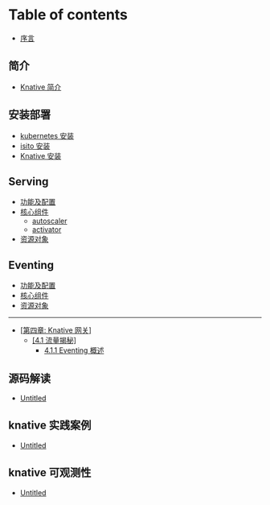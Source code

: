 # Table of contents

* [序言](README.md)

## 简介 <a id="summary"></a>

* [Knative 简介](summary/knative-concept.md)

## 安装部署 <a id="deploy"></a>

* [kubernetes 安装](deploy/k8s-install.md)
* [isito 安装](deploy/isito-install.md)
* [Knative 安装](deploy/knative-install.md)

## Serving <a id="serving-1"></a>

* [功能及配置](serving-1/config.md)
* [核心组件](serving-1/component/README.md)
  * [autoscaler](serving-1/component/autoscaler.md)
  * [activator](serving-1/component/activator.md)
* [资源对象](serving-1/resource.md)

## Eventing <a id="eventing1"></a>

* [功能及配置](eventing1/gong-neng-ji-pei-zhi.md)
* [核心组件](eventing1/he-xin-zu-jian.md)
* [资源对象](eventing1/zi-yuan-dui-xiang.md)

---

* [\[第四章: Knative 网关\]](di-si-zhang-knative-wang-guan/README.md)
  * [\[4.1 流量揭秘\]](di-si-zhang-knative-wang-guan/4.1-liu-liang-jie-mi/README.md)
    * [4.1.1 Eventing 概述](di-si-zhang-knative-wang-guan/4.1-liu-liang-jie-mi/1.1-basicconcept.md)

## 源码解读 <a id="code-read"></a>

* [Untitled](code-read/untitled-1.md)

## knative 实践案例 <a id="practice"></a>

* [Untitled](practice/untitled.md)

## knative 可观测性 <a id="observe"></a>

* [Untitled](observe/untitled.md)

